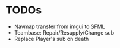 # TODOs
+ Navmap transfer from imgui to SFML
+ Teambase: Repair/Resupply/Change sub
+ Replace Player's sub on death
